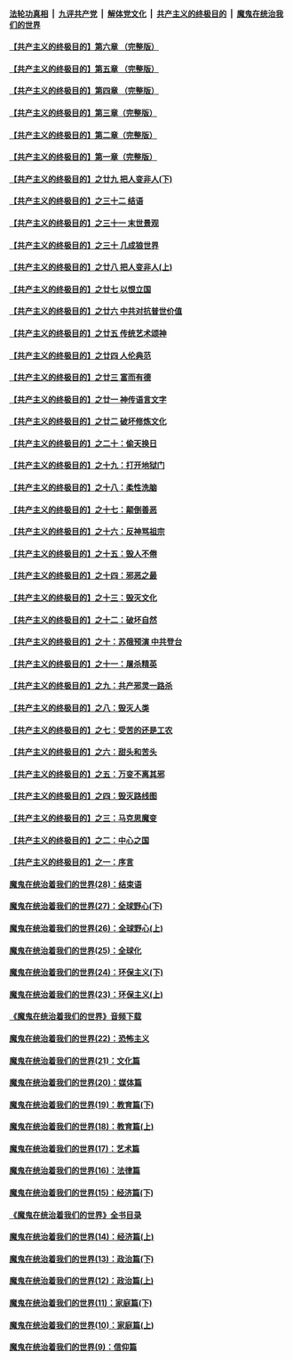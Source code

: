 ####  [法轮功真相](../../../../basic/blob/master/README.md?t=04111001) &nbsp;|&nbsp; [九评共产党](../../../../9ping.md/blob/master/README.md?t=04111001) &nbsp;|&nbsp; [解体党文化](../../../../jtdwh.md/blob/master/README.md?t=04111001)  &nbsp;|&nbsp; [共产主义的终极目的](../../../../gczydzjmd.md/blob/master/README.md?t=04111001) &nbsp;|&nbsp; [魔鬼在统治我们的世界](../../../../mgztzwmdsj.md/blob/master/README.md?t=04111001) 

#### [【共产主义的终极目的】第六章 （完整版）](../pages/nsc422/n11428913.md?t=04111001) 

#### [【共产主义的终极目的】第五章 （完整版）](../pages/nsc422/n11428912.md?t=04111001) 

#### [【共产主义的终极目的】第四章 （完整版）](../pages/nsc422/n11428907.md?t=04111001) 

#### [【共产主义的终极目的】第三章（完整版）](../pages/nsc422/n11428848.md?t=04111001) 

#### [【共产主义的终极目的】第二章（完整版）](../pages/nsc422/n11428831.md?t=04111001) 

#### [【共产主义的终极目的】第一章（完整版）](../pages/nsc422/n11417651.md?t=04111001) 

#### [【共产主义的终极目的】之廿九 把人变非人(下)](../pages/nsc422/n11344140.md?t=04111001) 

#### [【共产主义的终极目的】之三十二 结语](../pages/nsc422/n11360535.md?t=04111001) 

#### [【共产主义的终极目的】之三十一 末世景观](../pages/nsc422/n11351129.md?t=04111001) 

#### [【共产主义的终极目的】之三十 几成狼世界](../pages/nsc422/n11348280.md?t=04111001) 

#### [【共产主义的终极目的】之廿八 把人变非人(上)](../pages/nsc422/n11340492.md?t=04111001) 

#### [【共产主义的终极目的】之廿七 以恨立国](../pages/nsc422/n11336944.md?t=04111001) 

#### [【共产主义的终极目的】之廿六 中共对抗普世价值](../pages/nsc422/n11324785.md?t=04111001) 

#### [【共产主义的终极目的】之廿五 传统艺术颂神](../pages/nsc422/n11296396.md?t=04111001) 

#### [【共产主义的终极目的】之廿四 人伦典范](../pages/nsc422/n11296397.md?t=04111001) 

#### [【共产主义的终极目的】之廿三 富而有德](../pages/nsc422/n11283598.md?t=04111001) 

#### [【共产主义的终极目的】之廿一 神传语言文字](../pages/nsc422/n11263265.md?t=04111001) 

#### [【共产主义的终极目的】之廿二 破坏修炼文化](../pages/nsc422/n11245728.md?t=04111001) 

#### [【共产主义的终极目的】之二十：偷天换日](../pages/nsc422/n11238846.md?t=04111001) 

#### [【共产主义的终极目的】之十九：打开地狱门](../pages/nsc422/n11206376.md?t=04111001) 

#### [【共产主义的终极目的】之十八：柔性洗脑](../pages/nsc422/n11199994.md?t=04111001) 

#### [【共产主义的终极目的】之十七：颠倒善恶](../pages/nsc422/n11179782.md?t=04111001) 

#### [【共产主义的终极目的】之十六：反神骂祖宗](../pages/nsc422/n11166798.md?t=04111001) 

#### [【共产主义的终极目的】之十五：毁人不倦](../pages/nsc422/n11166792.md?t=04111001) 

#### [【共产主义的终极目的】之十四：邪恶之最](../pages/nsc422/n11150249.md?t=04111001) 

#### [【共产主义的终极目的】之十三：毁灭文化](../pages/nsc422/n11135227.md?t=04111001) 

#### [【共产主义的终极目的】之十二：破坏自然](../pages/nsc422/n11135214.md?t=04111001) 

#### [【共产主义的终极目的】之十：苏俄预演 中共登台](../pages/nsc422/n11118424.md?t=04111001) 

#### [【共产主义的终极目的】之十一：屠杀精英](../pages/nsc422/n11118442.md?t=04111001) 

#### [【共产主义的终极目的】之九：共产邪灵一路杀](../pages/nsc422/n11114139.md?t=04111001) 

#### [【共产主义的终极目的】之八：毁灭人类](../pages/nsc422/n11108503.md?t=04111001) 

#### [【共产主义的终极目的】之七：受苦的还是工农](../pages/nsc422/n11101809.md?t=04111001) 

#### [【共产主义的终极目的】之六：甜头和苦头](../pages/nsc422/n11096971.md?t=04111001) 

#### [【共产主义的终极目的】之五：万变不离其邪](../pages/nsc422/n11091285.md?t=04111001) 

#### [【共产主义的终极目的】之四：毁灭路线图](../pages/nsc422/n11086284.md?t=04111001) 

#### [【共产主义的终极目的】之三：马克思魔变](../pages/nsc422/n11061941.md?t=04111001) 

#### [【共产主义的终极目的】之二：中心之国](../pages/nsc422/n11047728.md?t=04111001) 

#### [【共产主义的终极目的】之一：序言](../pages/nsc422/n11086077.md?t=04111001) 

#### [魔鬼在统治着我们的世界(28)：结束语](../pages/nsc422/n10936246.md?t=04111001) 

#### [魔鬼在统治着我们的世界(27)：全球野心(下)](../pages/nsc422/n10928319.md?t=04111001) 

#### [魔鬼在统治着我们的世界(26)：全球野心(上)](../pages/nsc422/n10900318.md?t=04111001) 

#### [魔鬼在统治着我们的世界(25)：全球化](../pages/nsc422/n10788205.md?t=04111001) 

#### [魔鬼在统治着我们的世界(24)：环保主义(下)](../pages/nsc422/n10695307.md?t=04111001) 

#### [魔鬼在统治着我们的世界(23)：环保主义(上)](../pages/nsc422/n10688613.md?t=04111001) 

#### [《魔鬼在统治着我们的世界》音频下载](../pages/nsc422/n10635553.md?t=04111001) 

#### [魔鬼在统治着我们的世界(22)：恐怖主义](../pages/nsc422/n10614727.md?t=04111001) 

#### [魔鬼在统治着我们的世界(21)：文化篇](../pages/nsc422/n10597706.md?t=04111001) 

#### [魔鬼在统治着我们的世界(20)：媒体篇](../pages/nsc422/n10586579.md?t=04111001) 

#### [魔鬼在统治着我们的世界(19)：教育篇(下)](../pages/nsc422/n10564808.md?t=04111001) 

#### [魔鬼在统治着我们的世界(18)：教育篇(上)](../pages/nsc422/n10526970.md?t=04111001) 

#### [魔鬼在统治着我们的世界(17)：艺术篇](../pages/nsc422/n10499093.md?t=04111001) 

#### [魔鬼在统治着我们的世界(16)：法律篇](../pages/nsc422/n10485969.md?t=04111001) 

#### [魔鬼在统治着我们的世界(15)：经济篇(下)](../pages/nsc422/n10469975.md?t=04111001) 

#### [《魔鬼在统治着我们的世界》全书目录](../pages/nsc422/n10464261.md?t=04111001) 

#### [魔鬼在统治着我们的世界(14)：经济篇(上)](../pages/nsc422/n10457370.md?t=04111001) 

#### [魔鬼在统治着我们的世界(13)：政治篇(下)](../pages/nsc422/n10448270.md?t=04111001) 

#### [魔鬼在统治着我们的世界(12)：政治篇(上)](../pages/nsc422/n10444576.md?t=04111001) 

#### [魔鬼在统治着我们的世界(11)：家庭篇(下)](../pages/nsc422/n10440961.md?t=04111001) 

#### [魔鬼在统治着我们的世界(10)：家庭篇(上)](../pages/nsc422/n10435448.md?t=04111001) 

#### [魔鬼在统治着我们的世界(9)：信仰篇](../pages/nsc422/n10432159.md?t=04111001) 

